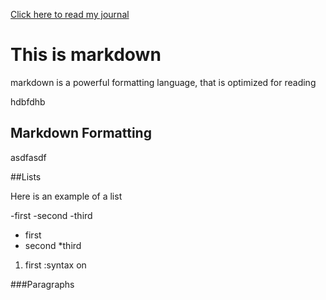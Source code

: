 
<a href="journal/">Click here to read my journal</a>


# This is markdown

markdown is a powerful formatting language, that is optimized for reading

hdbfdhb

## Markdown Formatting

asdfasdf

##Lists

Here is an example of a list

-first
-second
-third

* first
* second
*third


1. first
:syntax on







###Paragraphs
